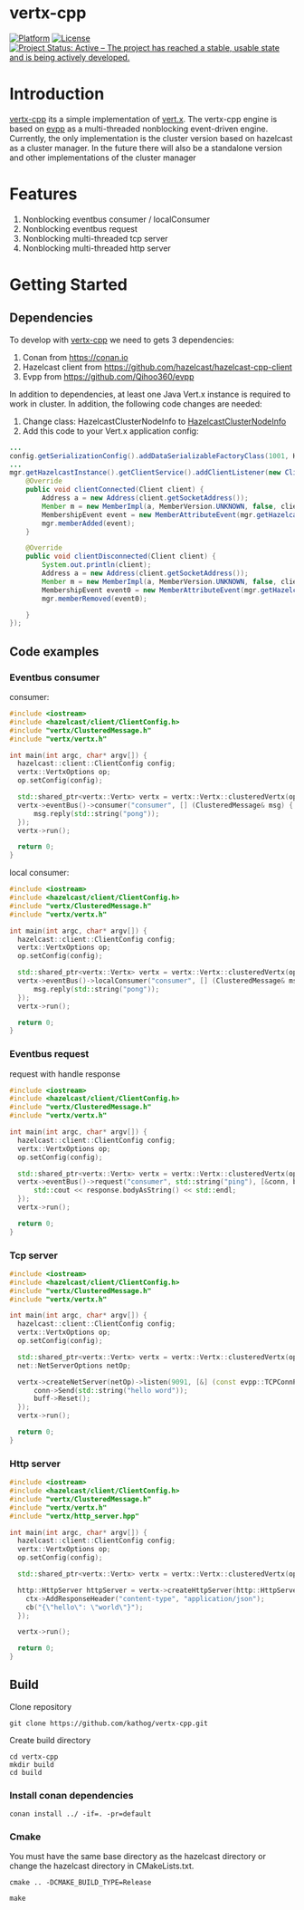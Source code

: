 # vertx-cpp

[![Platform](https://img.shields.io/badge/platform-%20%20%20%20Linux-green.svg?style=flat)](https://github.com/kathog/vertx-cpp)
[![License](https://img.shields.io/badge/license-%20%20BSD%203%20clause-yellow.svg?style=flat)](LICENSE)
[![Project Status: Active – The project has reached a stable, usable state and is being actively developed.](http://www.repostatus.org/badges/latest/active.svg)](http://www.repostatus.org/#active)

# Introduction

[vertx-cpp](https://github.com/kathog/vertx-cpp) its a simple implementation of [vert.x](https://github.com/eclipse-vertx/vert.x). The vertx-cpp engine is based on [evpp](https://github.com/Qihoo360/evpp) as a multi-threaded nonblocking event-driven engine.
Currently, the only implementation is the cluster version based on hazelcast as a cluster manager. In the future there will also be a standalone version and other implementations of the cluster manager

# Features

1. Nonblocking eventbus consumer / localConsumer
2. Nonblocking eventbus request
3. Nonblocking multi-threaded tcp server
3. Nonblocking multi-threaded http server

# Getting Started
## Dependencies
To develop with [vertx-cpp](https://github.com/kathog/vertx-cpp) we need to gets 3 dependencies:
1. Conan from https://conan.io
2. Hazelcast client from https://github.com/hazelcast/hazelcast-cpp-client
3. Evpp from https://github.com/Qihoo360/evpp

In addition to dependencies, at least one Java Vert.x instance is required to work in cluster. In addition, the following code changes are needed:
1. Change class: HazelcastClusterNodeInfo to [HazelcastClusterNodeInfo](https://github.com/kathog/vertx-cpp/blob/master/java/HazelcastClusterNodeInfo.java)
2. Add this code to your Vert.x application config:
```java
...
config.getSerializationConfig().addDataSerializableFactoryClass(1001, HazelcastClusterNodeInfo.class);
...
mgr.getHazelcastInstance().getClientService().addClientListener(new ClientListener() {
    @Override
    public void clientConnected(Client client) {
        Address a = new Address(client.getSocketAddress());
        Member m = new MemberImpl(a, MemberVersion.UNKNOWN, false, client.getUuid());
        MembershipEvent event = new MemberAttributeEvent(mgr.getHazelcastInstance().getCluster(), m, MemberAttributeOperationType.PUT, client.getUuid(), null);
        mgr.memberAdded(event);
    }

    @Override
    public void clientDisconnected(Client client) {
        System.out.println(client);
        Address a = new Address(client.getSocketAddress());
        Member m = new MemberImpl(a, MemberVersion.UNKNOWN, false, client.getUuid());
        MembershipEvent event0 = new MemberAttributeEvent(mgr.getHazelcastInstance().getCluster(), m, MemberAttributeOperationType.REMOVE, client.getUuid(), null);
        mgr.memberRemoved(event0);

    }
});
```



## Code examples

### Eventbus consumer
consumer:

```cpp
#include <iostream>
#include <hazelcast/client/ClientConfig.h>
#include "vertx/ClusteredMessage.h"
#include "vertx/vertx.h"

int main(int argc, char* argv[]) {
  hazelcast::client::ClientConfig config;
  vertx::VertxOptions op;
  op.setConfig(config);

  std::shared_ptr<vertx::Vertx> vertx = vertx::Vertx::clusteredVertx(op);
  vertx->eventBus()->consumer("consumer", [] (ClusteredMessage& msg) {
      msg.reply(std::string("pong"));
  });
  vertx->run();

  return 0;
}
```

local consumer:

```cpp
#include <iostream>
#include <hazelcast/client/ClientConfig.h>
#include "vertx/ClusteredMessage.h"
#include "vertx/vertx.h"

int main(int argc, char* argv[]) {
  hazelcast::client::ClientConfig config;
  vertx::VertxOptions op;
  op.setConfig(config);

  std::shared_ptr<vertx::Vertx> vertx = vertx::Vertx::clusteredVertx(op);
  vertx->eventBus()->localConsumer("consumer", [] (ClusteredMessage& msg) {
      msg.reply(std::string("pong"));
  });
  vertx->run();

  return 0;
}
```

### Eventbus request
request with handle response

```cpp
#include <iostream>
#include <hazelcast/client/ClientConfig.h>
#include "vertx/ClusteredMessage.h"
#include "vertx/vertx.h"

int main(int argc, char* argv[]) {
  hazelcast::client::ClientConfig config;
  vertx::VertxOptions op;
  op.setConfig(config);

  std::shared_ptr<vertx::Vertx> vertx = vertx::Vertx::clusteredVertx(op);
  vertx->eventBus()->request("consumer", std::string("ping"), [&conn, buff] (ClusteredMessage& response) {
      std::cout << response.bodyAsString() << std::endl;
  });
  vertx->run();

  return 0;
}
```

### Tcp server

```cpp
#include <iostream>
#include <hazelcast/client/ClientConfig.h>
#include "vertx/ClusteredMessage.h"
#include "vertx/vertx.h"

int main(int argc, char* argv[]) {
  hazelcast::client::ClientConfig config;
  vertx::VertxOptions op;
  op.setConfig(config);

  std::shared_ptr<vertx::Vertx> vertx = vertx::Vertx::clusteredVertx(op);
  net::NetServerOptions netOp;

  vertx->createNetServer(netOp)->listen(9091, [&] (const evpp::TCPConnPtr& conn, evpp::Buffer* buff)  {
      conn->Send(std::string("hello word"));
      buff->Reset();
  });
  vertx->run();

  return 0;
}
```

### Http server
```cpp
#include <iostream>
#include <hazelcast/client/ClientConfig.h>
#include "vertx/ClusteredMessage.h"
#include "vertx/vertx.h"
#include "vertx/http_server.hpp"

int main(int argc, char* argv[]) {
  hazelcast::client::ClientConfig config;
  vertx::VertxOptions op;
  op.setConfig(config);

  std::shared_ptr<vertx::Vertx> vertx = vertx::Vertx::clusteredVertx(op);

  http::HttpServer httpServer = vertx->createHttpServer(http::HttpServerOptions{}.setPoolSize(1))->addRoute("/", [&](evpp::EventLoop* loop, const evpp::http::ContextPtr& ctx, const evpp::http::HTTPSendResponseCallback& cb) {
    ctx->AddResponseHeader("content-type", "application/json");
    cb("{\"hello\": \"world\"}");
  });

  vertx->run();

  return 0;
}
```

## Build
Clone repository
```
git clone https://github.com/kathog/vertx-cpp.git
```
Create build directory
```
cd vertx-cpp
mkdir build
cd build
```
### Install conan dependencies
```
conan install ../ -if=. -pr=default
```
### Cmake
You must have the same base directory as the hazelcast directory or change the hazelcast directory in CMakeLists.txt.

```
cmake .. -DCMAKE_BUILD_TYPE=Release
```
```
make
```
